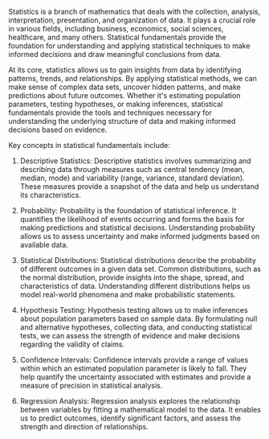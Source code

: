 Statistics is a branch of mathematics that deals with the collection, analysis, interpretation, presentation, and organization of data. It plays a crucial role in various fields, including business, economics, social sciences, healthcare, and many others. Statistical fundamentals provide the foundation for understanding and applying statistical techniques to make informed decisions and draw meaningful conclusions from data.

At its core, statistics allows us to gain insights from data by identifying patterns, trends, and relationships. By applying statistical methods, we can make sense of complex data sets, uncover hidden patterns, and make predictions about future outcomes. Whether it's estimating population parameters, testing hypotheses, or making inferences, statistical fundamentals provide the tools and techniques necessary for understanding the underlying structure of data and making informed decisions based on evidence.

Key concepts in statistical fundamentals include:

1. Descriptive Statistics: Descriptive statistics involves summarizing and describing data through measures such as central tendency (mean, median, mode) and variability (range, variance, standard deviation). These measures provide a snapshot of the data and help us understand its characteristics.
    
2. Probability: Probability is the foundation of statistical inference. It quantifies the likelihood of events occurring and forms the basis for making predictions and statistical decisions. Understanding probability allows us to assess uncertainty and make informed judgments based on available data.
    
3. Statistical Distributions: Statistical distributions describe the probability of different outcomes in a given data set. Common distributions, such as the normal distribution, provide insights into the shape, spread, and characteristics of data. Understanding different distributions helps us model real-world phenomena and make probabilistic statements.
    
4. Hypothesis Testing: Hypothesis testing allows us to make inferences about population parameters based on sample data. By formulating null and alternative hypotheses, collecting data, and conducting statistical tests, we can assess the strength of evidence and make decisions regarding the validity of claims.
    
5. Confidence Intervals: Confidence intervals provide a range of values within which an estimated population parameter is likely to fall. They help quantify the uncertainty associated with estimates and provide a measure of precision in statistical analysis.
    
6. Regression Analysis: Regression analysis explores the relationship between variables by fitting a mathematical model to the data. It enables us to predict outcomes, identify significant factors, and assess the strength and direction of relationships.
    